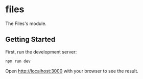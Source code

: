 # files

The Files's module.

## Getting Started

First, run the development server:

```bash
npm run dev
```

Open [http://localhost:3000](http://localhost:3000) with your browser to see the result.
